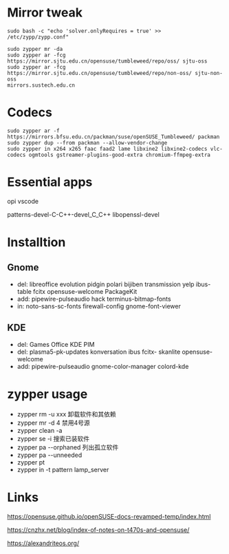 # Mirror tweak

```shell
sudo bash -c "echo 'solver.onlyRequires = true' >> /etc/zypp/zypp.conf"

sudo zypper mr -da
sudo zypper ar -fcg https://mirror.sjtu.edu.cn/opensuse/tumbleweed/repo/oss/ sjtu-oss
sudo zypper ar -fcg https://mirror.sjtu.edu.cn/opensuse/tumbleweed/repo/non-oss/ sjtu-non-oss
mirrors.sustech.edu.cn
```

# Codecs

```shell
sudo zypper ar -f https://mirrors.bfsu.edu.cn/packman/suse/openSUSE_Tumbleweed/ packman
sudo zypper dup --from packman --allow-vendor-change
sudo zypper in x264 x265 faac faad2 lame libxine2 libxine2-codecs vlc-codecs ogmtools gstreamer-plugins-good-extra chromium-ffmpeg-extra
```

# Essential apps

opi vscode 

patterns-devel-C-C++-devel_C_C++ libopenssl-devel

# Installtion

## Gnome
- del: libreoffice evolution pidgin polari bijiben transmission yelp ibus-table fcitx opensuse-welcome PackageKit 
- add: pipewire-pulseaudio hack terminus-bitmap-fonts 
- in: noto-sans-sc-fonts firewall-config gnome-font-viewer

## KDE
- del: Games Office KDE PIM
- del: plasma5-pk-updates konversation ibus fcitx- skanlite opensuse-welcome
- add: pipewire-pulseaudio gnome-color-manager colord-kde

# zypper usage
- zypper rm -u xxx 卸载软件和其依赖
- zypper mr -d 4 禁用4号源
- zypper clean -a
- zypper se -i 搜索已装软件
- zypper pa --orphaned 列出孤立软件
- zypper pa --unneeded
- zypper pt
- zypper in -t pattern lamp_server

# Links

<https://opensuse.github.io/openSUSE-docs-revamped-temp/index.html>

<https://cnzhx.net/blog/index-of-notes-on-t470s-and-opensuse/>

<https://alexandriteos.org/>
